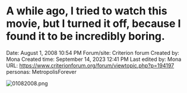 # A while ago, I tried to watch this movie, but I turned it off, because I found it to be incredibly boring.

Date: August 1, 2008 10:54 PM
Forum/site: Criterion forum
Created by: Mona
Created time: September 14, 2023 12:41 PM
Last edited by: Mona
URL: https://www.criterionforum.org/forum/viewtopic.php?p=194197
personas: MetropolisForever

![01082008.png](A%20while%20ago,%20I%20tried%20to%20watch%20this%20movie,%20but%20I%20tu%20e0d2a9650e524897b1261f1aeb8a2b6a/01082008.png)